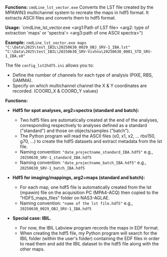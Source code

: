 
**Functions:** `cmdLine_lst_vector.exe`
Converts the LST file created by the MPAWIN3 multichannel system to recreate the maps in hdf5 format. 
It extracts ASCII files and converts them to hdf5 format.

**Usage:**
`cmdLine_lst_vector.exe <arg1:Path of LST file> <arg2: type of extraction 'maps' or 'spectra'> <arg3:path of one ASCII spectra>")

**Example:**
`cmdLine_lst_vector.exe maps "C:\Data\2025\test_IBIL\20250630_0029_OBJ_SRV-1_IBA.lst" “C:\Data\2025\test_IBIL\20250630_SRV-Vishnu\20250630_0001_STD_SRV-1_IBA.x0"`

The file `config_lst2hdf5.ini` allows you to:
- Define the number of channels for each type of analysis (PIXE, RBS, GAMMA).
- Specify on which multichannel channel the X & Y coordinates are recorded. (COORD_X & COORD_Y values)

**Functions:**

- **Hdf5 for spot analyses, arg2=spectra (standard and batch):**
    - Two hdf5 files are automatically created at the end of the analyses, corresponding respectively to analyses defined as a standard ("standard") and those on objects/samples ("batch").
    - The Python program will read the ASCII files (x0, x1, x2, … rbs150, g70, …) to create the hdf5 datasets and extract metadata from the lst file.
    - Naming convention: `"date_projectname_standard_IBA.hdf5"` e.g., `20250630_SRV-1_standard_IBA.hdf5`
    - Naming convention: `"date_projectname_batch_IBA.hdf5"` e.g., `20250630_SRV-1_batch_IBA.hdf5`

- **Hdf5 for imaging/mappings, arg2=maps (standard and batch):**
    - For each map, one hdf5 file is automatically created from the lst (mpawin) file on the acquisition PC (MPA4-ACQ) then copied to the "HDF5_maps_files" folder on NAS3-AGLAE.
    - Naming convention: `"name of the lst file.hdf5"` e.g., `20250630_0029_OBJ_SRV-1_IBA.hdf5`

- **Special case: IBIL.**
    - For now, the IBIL Labview program records the maps in EDF format.
    - When creating the hdf5 file, my Python program will search for the IBIL folder (within the user's folder) containing the EDF files in order to read them and add the IBIL dataset to the hdf5 file along with the other maps.
